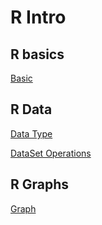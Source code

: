 # R Intro

## R basics
[Basic](https://extremecode.github.io/ML/R/basic)

## R Data 
[Data Type](https://extremecode.github.io/ML/R/DataType)

[DataSet Operations](https://extremecode.github.io/ML/R/DatasetOperations)

## R Graphs
[Graph](https://extremecode.github.io/ML/R/Graph)
